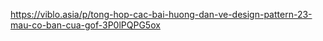 https://viblo.asia/p/tong-hop-cac-bai-huong-dan-ve-design-pattern-23-mau-co-ban-cua-gof-3P0lPQPG5ox

